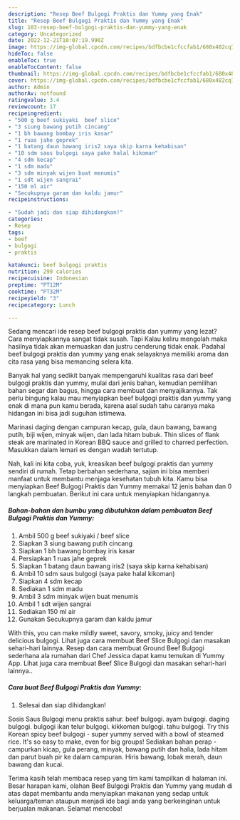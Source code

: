 ```yaml
---
description: "Resep Beef Bulgogi Praktis dan Yummy yang Enak"
title: "Resep Beef Bulgogi Praktis dan Yummy yang Enak"
slug: 103-resep-beef-bulgogi-praktis-dan-yummy-yang-enak
category: Uncategorized
date: 2022-12-21T10:07:19.990Z
image: https://img-global.cpcdn.com/recipes/bdfbcbe1cfccfab1/680x482cq70/beef-bulgogi-praktis-dan-yummy-foto-resep-utama.jpg
hideToc: false
enableToc: true
enableTocContent: false
thumbnail: https://img-global.cpcdn.com/recipes/bdfbcbe1cfccfab1/680x482cq70/beef-bulgogi-praktis-dan-yummy-foto-resep-utama.jpg
cover: https://img-global.cpcdn.com/recipes/bdfbcbe1cfccfab1/680x482cq70/beef-bulgogi-praktis-dan-yummy-foto-resep-utama.jpg
author: Admin
authorAv: notfound
ratingvalue: 3.4
reviewcount: 17
recipeingredient:
- "500 g beef sukiyaki  beef slice"
- "3 siung bawang putih cincang"
- "1 bh bawang bombay iris kasar"
- "1 ruas jahe geprek"
- "1 batang daun bawang iris2 saya skip karna kehabisan"
- "10 sdm saus bulgogi saya pake halal kikoman"
- "4 sdm kecap"
- "1 sdm madu"
- "3 sdm minyak wijen buat menumis"
- "1 sdt wijen sangrai"
- "150 ml air"
- "Secukupnya garam dan kaldu jamur"
recipeinstructions:

- "Sudah jadi dan siap dihidangkan!"
categories:
- Resep
tags:
- beef
- bulgogi
- praktis

katakunci: beef bulgogi praktis 
nutrition: 299 calories
recipecuisine: Indonesian
preptime: "PT12M"
cooktime: "PT32M"
recipeyield: "3"
recipecategory: Lunch

---
```



Sedang mencari ide resep beef bulgogi praktis dan yummy yang lezat? Cara menyiapkannya sangat tidak susah. Tapi Kalau keliru mengolah maka hasilnya tidak akan memuaskan dan justru cenderung tidak enak. Padahal beef bulgogi praktis dan yummy yang enak selayaknya memiliki aroma dan cita rasa yang bisa memancing selera kita.


Banyak hal yang sedikit banyak mempengaruhi kualitas rasa dari beef bulgogi praktis dan yummy, mulai dari jenis bahan, kemudian pemilihan bahan segar dan bagus, hingga cara membuat dan menyajikannya. Tak perlu bingung kalau mau menyiapkan beef bulgogi praktis dan yummy yang enak di mana pun kamu berada, karena asal sudah tahu caranya maka hidangan ini bisa jadi suguhan istimewa.

Marinasi daging dengan campuran kecap, gula, daun bawang, bawang putih, biji wijen, minyak wijen, dan lada hitam bubuk. Thin slices of flank steak are marinated in Korean BBQ sauce and grilled to charred perfection. Masukkan dalam lemari es dengan wadah tertutup.


Nah, kali ini kita coba, yuk, kreasikan beef bulgogi praktis dan yummy sendiri di rumah. Tetap berbahan sederhana, sajian ini bisa memberi manfaat untuk membantu menjaga kesehatan tubuh kita. Kamu bisa menyiapkan Beef Bulgogi Praktis dan Yummy memakai 12 jenis bahan dan 0 langkah pembuatan. Berikut ini cara untuk menyiapkan hidangannya.

<!--inarticleads1-->

##### Bahan-bahan dan bumbu yang dibutuhkan dalam pembuatan Beef Bulgogi Praktis dan Yummy:

1. Ambil 500 g beef sukiyaki / beef slice
1. Siapkan 3 siung bawang putih cincang
1. Siapkan 1 bh bawang bombay iris kasar
1. Persiapkan 1 ruas jahe geprek
1. Siapkan 1 batang daun bawang iris2 (saya skip karna kehabisan)
1. Ambil 10 sdm saus bulgogi (saya pake halal kikoman)
1. Siapkan 4 sdm kecap
1. Sediakan 1 sdm madu
1. Ambil 3 sdm minyak wijen buat menumis
1. Ambil 1 sdt wijen sangrai
1. Sediakan 150 ml air
1. Gunakan Secukupnya garam dan kaldu jamur


With this, you can make mildly sweet, savory, smoky, juicy and tender delicious bulgogi. Lihat juga cara membuat Beef Slice Bulgogi dan masakan sehari-hari lainnya. Resep dan cara membuat Ground Beef Bulgogi sederhana ala rumahan dari Chef Jessica dapat kamu temukan di Yummy App. Lihat juga cara membuat Beef Slice Bulgogi dan masakan sehari-hari lainnya.. 

<!--inarticleads2-->

##### Cara buat Beef Bulgogi Praktis dan Yummy:


1. Selesai dan siap dihidangkan!

Sosis Saus Bulgogi menu praktis sahur. beef bulgogi. ayam bulgogi. daging bulgogi. bulgogi ikan telur bulgogi. kikkoman bulgogi. tahu bulgogi. Try this Korean spicy beef bulgogi - super yummy served with a bowl of steamed rice. It&#39;s so easy to make, even for big groups! Sediakan bahan perap - campurkan kicap, gula perang, minyak, bawang putih dan halia, lada hitam dan parut buah pir ke dalam campuran. Hiris bawang, lobak merah, daun bawang dan kucai. 

Terima kasih telah membaca resep yang tim kami tampilkan di halaman ini. Besar harapan kami, olahan Beef Bulgogi Praktis dan Yummy yang mudah di atas dapat membantu anda menyiapkan makanan yang sedap untuk keluarga/teman ataupun menjadi ide bagi anda yang berkeinginan untuk berjualan makanan. Selamat mencoba!
